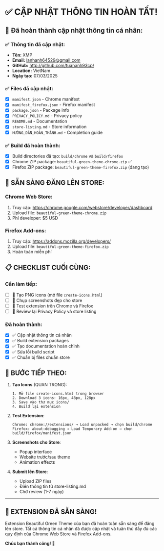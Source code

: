 # ✅ CẬP NHẬT THÔNG TIN HOÀN TẤT!

## 🎉 Đã hoàn thành cập nhật thông tin cá nhân:

### ✅ **Thông tin đã cập nhật:**
- **Tên:** XMP
- **Email:** lanhanh64529@gmail.com
- **GitHub:** http://github.com/tuananh93cp/
- **Location:** VietNam  
- **Ngày tạo:** 07/03/2025

### ✅ **Files đã cập nhật:**
- [x] `manifest.json` - Chrome manifest
- [x] `manifest_firefox.json` - Firefox manifest
- [x] `package.json` - Package info
- [x] `PRIVACY_POLICY.md` - Privacy policy
- [x] `README.md` - Documentation
- [x] `store-listing.md` - Store information
- [x] `HƯỚNG_DẪN_HOÀN_THÀNH.md` - Completion guide

### ✅ **Build đã hoàn thành:**
- [x] Build directories đã tạo: `build/chrome` và `build/firefox`
- [x] Chrome ZIP package: `beautiful-green-theme-chrome.zip` ✅
- [x] Firefox ZIP package: `beautiful-green-theme-firefox.zip` (đang tạo)

## 🚀 **SẴN SÀNG ĐĂNG LÊN STORE:**

### Chrome Web Store:
1. Truy cập: https://chrome.google.com/webstore/developer/dashboard
2. Upload file: `beautiful-green-theme-chrome.zip`
3. Phí developer: $5 USD

### Firefox Add-ons:  
1. Truy cập: https://addons.mozilla.org/developers/
2. Upload file: `beautiful-green-theme-firefox.zip`
3. Hoàn toàn miễn phí

## 📋 **CHECKLIST CUỐI CÙNG:**

### Cần làm tiếp:
- [ ] 🎨 Tạo PNG icons (mở file `create-icons.html`)
- [ ] 📸 Chụp screenshots đẹp cho store
- [ ] 🧪 Test extension trên Chrome và Firefox
- [ ] 📝 Review lại Privacy Policy và store listing

### Đã hoàn thành:
- [x] ✅ Cập nhật thông tin cá nhân
- [x] ✅ Build extension packages
- [x] ✅ Tạo documentation hoàn chỉnh
- [x] ✅ Sửa lỗi build script
- [x] ✅ Chuẩn bị files chuẩn store

## 🎯 **BƯỚC TIẾP THEO:**

1. **Tạo Icons** (QUAN TRỌNG):
   ```
   1. Mở file create-icons.html trong browser
   2. Download 3 icons: 16px, 48px, 128px  
   3. Save vào thư mục icons/
   4. Build lại extension
   ```

2. **Test Extension**:
   ```
   Chrome: chrome://extensions/ → Load unpacked → chọn build/chrome
   Firefox: about:debugging → Load Temporary Add-on → chọn build/firefox/manifest.json
   ```

3. **Screenshots cho Store**:
   - Popup interface
   - Website trước/sau theme
   - Animation effects

4. **Submit lên Store**:
   - Upload ZIP files
   - Điền thông tin từ store-listing.md
   - Chờ review (1-7 ngày)

---

## 🌟 **EXTENSION ĐÃ SẴN SÀNG!**

Extension Beautiful Green Theme của bạn đã hoàn toàn sẵn sàng để đăng lên store. Tất cả thông tin cá nhân đã được cập nhật và tuân thủ đầy đủ các quy định của Chrome Web Store và Firefox Add-ons.

**Chúc bạn thành công! 🎉** 